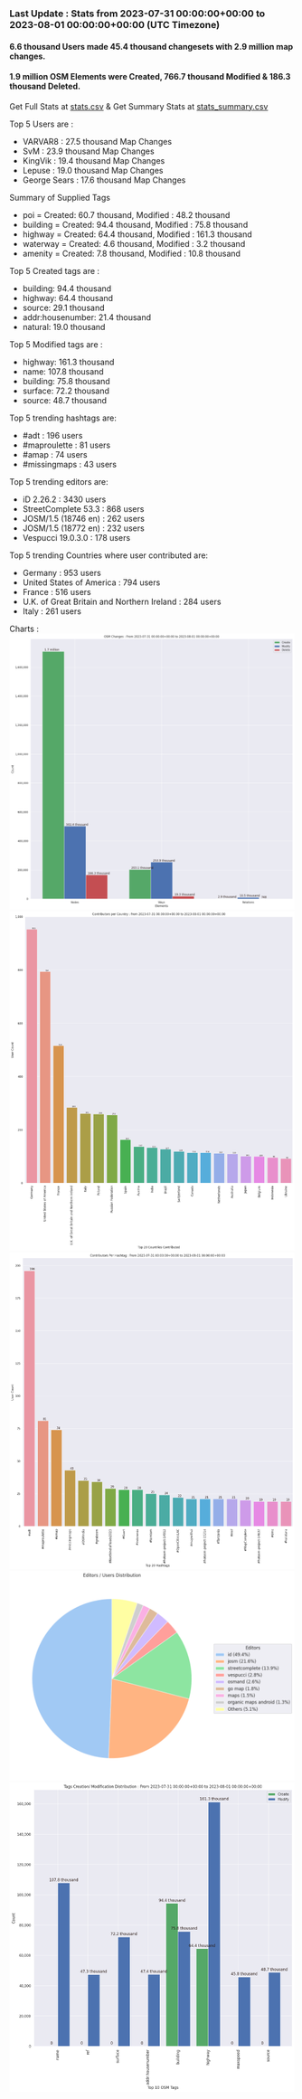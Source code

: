 ### Last Update : Stats from 2023-07-31 00:00:00+00:00 to 2023-08-01 00:00:00+00:00 (UTC Timezone)

#### 6.6 thousand Users made 45.4 thousand changesets with 2.9 million map changes.
#### 1.9 million OSM Elements were Created, 766.7 thousand Modified & 186.3 thousand Deleted.
Get Full Stats at [stats.csv](/stats/Global/Daily/stats.csv)
 & Get Summary Stats at [stats_summary.csv](/stats/Global/Daily/stats_summary.csv)

Top 5 Users are : 
- VARVAR8 : 27.5 thousand Map Changes
- SvM : 23.9 thousand Map Changes
- KingVik : 19.4 thousand Map Changes
- Lepuse : 19.0 thousand Map Changes
- George Sears : 17.6 thousand Map Changes

Summary of Supplied Tags
- poi = Created: 60.7 thousand, Modified : 48.2 thousand
- building = Created: 94.4 thousand, Modified : 75.8 thousand
- highway = Created: 64.4 thousand, Modified : 161.3 thousand
- waterway = Created: 4.6 thousand, Modified : 3.2 thousand
- amenity = Created: 7.8 thousand, Modified : 10.8 thousand


Top 5 Created tags are :
- building: 94.4 thousand
- highway: 64.4 thousand
- source: 29.1 thousand
- addr:housenumber: 21.4 thousand
- natural: 19.0 thousand


Top 5 Modified tags are :
- highway: 161.3 thousand
- name: 107.8 thousand
- building: 75.8 thousand
- surface: 72.2 thousand
- source: 48.7 thousand


Top 5 trending hashtags are:
- #adt : 196 users
- #maproulette : 81 users
- #amap : 74 users
- #missingmaps : 43 users


Top 5 trending editors are:
- iD 2.26.2 : 3430 users
- StreetComplete 53.3 : 868 users
- JOSM/1.5 (18746 en) : 262 users
- JOSM/1.5 (18772 en) : 232 users
- Vespucci 19.0.3.0 : 178 users


Top 5 trending Countries where user contributed are:
- Germany : 953 users
- United States of America : 794 users
- France : 516 users
- U.K. of Great Britain and Northern Ireland : 284 users
- Italy : 261 users


 Charts : 
![Alt text](./stats_osm_changes.png) 
![Alt text](./stats_users_per_country.png) 
![Alt text](./stats_users_per_hashtag.png) 
![Alt text](./stats_editors_pie_chart.png) 
![Alt text](./stats_tags.png) 
